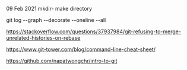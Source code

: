 09 Feb 2021
mkdir- make directory

git log --graph --decorate --oneline --all

https://stackoverflow.com/questions/37937984/git-refusing-to-merge-unrelated-histories-on-rebase

https://www.git-tower.com/blog/command-line-cheat-sheet/

https://github.com/napatwongchr/intro-to-git
